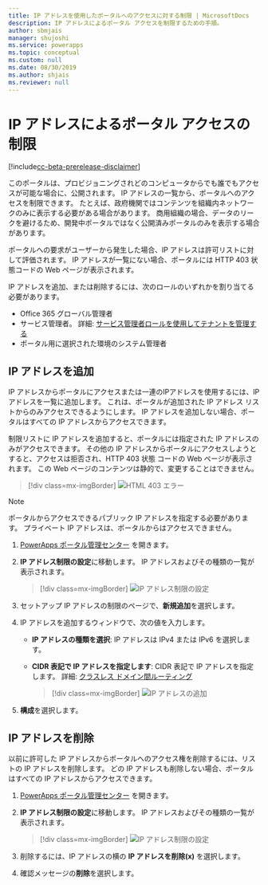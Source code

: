 ```yaml
---
title: IP アドレスを使用したポータルへのアクセスに対する制限 | MicrosoftDocs
description: IP アドレスによるポータル アクセスを制限するための手順。
author: sbmjais
manager: shujoshi
ms.service: powerapps
ms.topic: conceptual
ms.custom: null
ms.date: 08/30/2019
ms.author: shjais
ms.reviewer: null
---
```


# <a name="restrict-portal-access-by-ip-address"></a>IP アドレスによるポータル アクセスの制限

[!include[cc-beta-prerelease-disclaimer](../../../includes/cc-beta-prerelease-disclaimer.md)]

このポータルは、プロビジョニングされどのコンピュータからでも誰でもアクセスが可能な場合に、公開されます。 IP アドレスの一覧から、ポータルへのアクセスを制限できます。 たとえば、政府機関ではコンテンツを組織内ネットワークのみに表示する必要がある場合があります。 商用組織の場合、データのリークを避けるため、開発中ポータルではなく公開済みポータルのみを表示する場合があります。

ポータルへの要求がユーザーから発生した場合、IP アドレスは許可リストに対して評価されます。 IP アドレスが一覧にない場合、ポータルには HTTP 403 状態コードの Web ページが表示されます。

IP アドレスを追加、または削除するには、次のロールのいずれかを割り当てる必要があります。
- Office 365 グローバル管理者 
-  サービス管理者。 詳細: [サービス管理者ロールを使用してテナントを管理する](https://technet.microsoft.com/en-us/library/mt793847.aspx)  
- ポータル用に選択された環境のシステム管理者

## <a name="add-an-ip-address"></a>IP アドレスを追加

IP アドレスからポータルにアクセスまたは一連のIPアドレスを使用するには、IP アドレスを一覧に追加します。 これは、ポータルが追加された IP アドレス リストからのみアクセスできるようにします。 IP アドレスを追加しない場合、ポータルはすべての IP アドレスからアクセスできます。

制限リストに IP アドレスを追加すると、ポータルには指定された IP アドレスのみがアクセスできます。 その他の IP アドレスからポータルにアクセスしようとすると、アクセスは拒否され、HTTP 403 状態 コードの Web ページが表示されます。 この Web ページのコンテンツは静的で、変更することはできません。

> [!div class=mx-imgBorder]
> ![HTML 403 エラー](../media/ip-address-page-error.png "HTML 403 エラー")  

> [!NOTE]
> ポータルからアクセスできるパブリック IP アドレスを指定する必要があります。 プライベート IP アドレスは、ポータルからはアクセスできません。

1.  [PowerApps ポータル管理センター](admin-overview.md) を開きます。

2.  **IP アドレス制限の設定**に移動します。 IP アドレスおよびその種類の一覧が表示されます。

    > [!div class=mx-imgBorder]
    > ![IP アドレス制限の設定](../media/set-up-ip-address-restrict.png "IP アドレス制限の設定")

3.  セットアップ IP アドレスの制限のページで、**新規追加**を選択します。

4.  IP アドレスを追加するウィンドウで、次の値を入力します。

    - **IP アドレスの種類を選択**: IP アドレスは IPv4 または IPv6 を選択します。

    - **CIDR 表記で IP アドレスを指定します**: CIDR 表記で IP アドレスを指定します。 詳細: [クラスレス ドメイン間ルーティング](https://en.wikipedia.org/wiki/Classless_Inter-Domain_Routing)

      > [!div class=mx-imgBorder]
      > ![IP アドレスの追加](../media/add-ip-address.png "IP アドレスの追加")    

5.  **構成**を選択します。

## <a name="remove-an-ip-address"></a>IP アドレスを削除

以前に許可した IP アドレスからポータルへのアクセス権を削除するには、リストの IP アドレスを削除します。 どの IP アドレスも削除しない場合、ポータルはすべての IP アドレスからアクセスできます。

1.  [PowerApps ポータル管理センター](admin-overview.md) を開きます。

2.  **IP アドレス制限の設定**に移動します。 IP アドレスおよびその種類の一覧が表示されます。

    > [!div class=mx-imgBorder]
    > ![IP アドレス制限の設定](../media/set-up-ip-address-restrict.png "IP アドレス制限の設定")

3.  削除するには、IP アドレスの横の **IP アドレスを削除(x)** を選択します。

4.  確認メッセージの**削除**を選択します。

